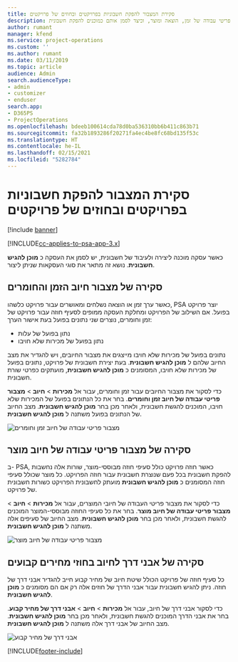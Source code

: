```yaml
---
title: סקירת המצבור להפקת חשבוניות בפרויקטים ובחוזים של פרויקטים
description: נושא זה מספק מידע המתאר כיצד לסקור מצבורי פריטי עבודה של זמן, הוצאה ומוצר, וכיצד לסמן אותם כמוכנים להפקת חשבונית.
author: rumant
manager: kfend
ms.service: project-operations
ms.custom: ''
ms.author: rumant
ms.date: 03/11/2019
ms.topic: article
audience: Admin
search.audienceType:
- admin
- customizer
- enduser
search.app:
- D365PS
- ProjectOperations
ms.openlocfilehash: bdeeb100614cda78d0ba536310bb6b411c863b71
ms.sourcegitcommit: fa32b1893286f20271fa4ec4be8fc68bd135f53c
ms.translationtype: HT
ms.contentlocale: he-IL
ms.lasthandoff: 02/15/2021
ms.locfileid: "5282784"
---
```

# <a name="review-the-invoicing-backlog-on-projects-and-project-contracts"></a>סקירת המצבור להפקת חשבוניות בפרויקטים ובחוזים של פרויקטים

[!include [banner](../includes/psa-now-project-operations.md)]

[!INCLUDE[cc-applies-to-psa-app-3.x](../includes/cc-applies-to-psa-app-3x.md)]

כאשר עסקה מוכנה ליצירה ולעיבוד של חשבונית, יש לסמן את העסקה כ **מוכן להגיש חשבונית**. נושא זה מתאר את סוגי העסקאות שניתן ליצור.

## <a name="review-the-time-and-material-billing-backlog"></a>סקירה של מצבור חיוב הזמן והחומרים

כאשר ערך זמן או הוצאה נשלחים ומאושרים עבור פרויקט כלשהו, PSA יוצר פרויקט בפועל. אם השילוב של הפרויקט ומחלקת העסקה ממופים לסעיף חוזה עבור פרויקט של זמן וחומרים, נוצרים שני נתונים בפועל בעת אישור הערך:

- נתון בפועל של עלות 
- נתון בפועל של מכירות שלא חויבו

נתונים בפועל של מכירות שלא חויבו מייצגים את מצבור החיובים, ויש להגדיר את מצב החיוב שלהם ל **מוכן להגיש חשבונית**. בעת יצירת חשבונית של פרויקט, נתונים בפועל של מכירות שלא חויבו, המסומנים כ **מוכן להגיש חשבונית**, מועתקים כפרטי שורת חשבונית.

כדי לסקור את מצבור החיובים עבור זמן וחומרים, עבור אל **מכירות** \> **חיוב** \> **מצבור פריטי עבודה של חיוב זמן וחומרים‬**. בחר את כל הנתונים בפועל של המכירות שלא חויבו, המוכנים להגשת חשבונית, ולאחר מכן בחר **מוכן להגיש חשבונית**. מצב החיוב של הנתונים בפועל משתנה ל **מוכן להגיש חשבונית**.

![מצבור פריטי עבודה של חיוב זמן וחומרים](media/TMBacklog.png)

## <a name="review-the-product-billing-backlog"></a>סקירה של מצבור פריטי עבודה של חיוב מוצר

ב- PSA, כאשר חוזה פרויקט כולל סעיפי חוזה מבוססי-מוצר, שורות אלה נחשבות להפקת חשבונית בכל פעם שנוצרת חשבונית עבור חוזה הפרויקט. כל מוצר שכולל סעיפי חוזה המסומנים כ **מוכן להגיש חשבונית** מועתק לחשבונית הפרויקט כשורות חשבונית של פרויקט.

כדי לסקור את מצבור פריטי העבודה של חיובי המוצרים, עבור אל **מכירות** \> **חיוב** \> **מצבור פריטי עבודה של חיוב מוצר‬**. בחר את כל סעיפי החוזה מבוססי-המוצר המוכנים להגשת חשבונית, ולאחר מכן בחר **מוכן להגיש חשבונית**. מצב החיוב של סעיפים אלה משתנה ל **מוכן להגיש חשבונית**.

![מצבור פריטי עבודה של חיוב מוצר](media/ProductBacklog.png)

## <a name="review-billing-milestones-on-fixed-price-contracts"></a>סקירה של אבני דרך לחיוב בחוזי מחירים קבועים

כל סעיף חוזה של פרויקט הכולל שיטת חיוב של מחיר קבוע חייב להגדיר אבני דרך של חוזה. ניתן להגיש חשבונית עבור אבני הדרך של חוזים אלה רק אם הם מסומנים כ **מוכן להגיש חשבונית**. 

כדי לסקור אבני דרך של חיוב, עבור אל **מכירות** \> **חיוב** \> **אבני דרך של מחיר קבוע‬**. בחר את אבני הדרך המוכנים להגשת חשבונית, ולאחר מכן בחר **מוכן להגיש חשבונית**. מצב החיוב של אבני דרך אלה משתנה ל **מוכן להגיש חשבונית**.

![אבני דרך של מחיר קבוע](media/FPBacklog.png)


[!INCLUDE[footer-include](../includes/footer-banner.md)]